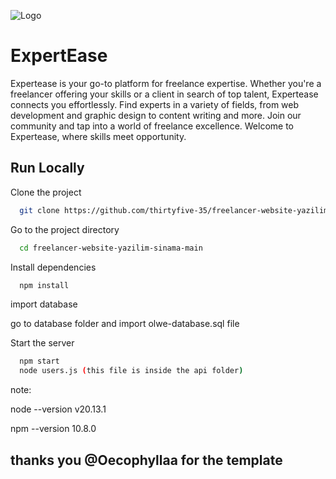 
![Logo](https://i.ibb.co/TRsfBYj/expertease-ijo-p02.png)


# ExpertEase

Expertease is your go-to platform for freelance expertise. Whether you're a freelancer offering your skills or a client in search of top talent, Expertease connects you effortlessly. Find experts in a variety of fields, from web development and graphic design to content writing and more. Join our community and tap into a world of freelance excellence. Welcome to Expertease, where skills meet opportunity.


## Run Locally

Clone the project

```bash
  git clone https://github.com/thirtyfive-35/freelancer-website-yazilim-sinama.git
```

Go to the project directory

```bash
  cd freelancer-website-yazilim-sinama-main
```

Install dependencies

```bash
  npm install
```

import database

go to database folder and import olwe-database.sql file



Start the server

```bash
  npm start
  node users.js (this file is inside the api folder)
```


note:

node --version
v20.13.1

npm --version
10.8.0




## thanks you @Oecophyllaa for the template 


